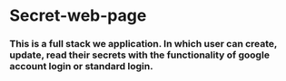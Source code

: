 # Secret-web-page
<h3>This is a full stack we application. In which user can create, update, read their secrets with the functionality of google account login or standard login.</h3>
